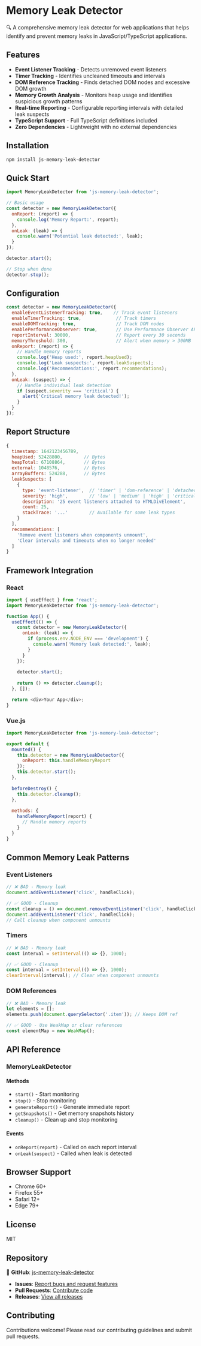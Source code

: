 # Memory Leak Detector

🔍 A comprehensive memory leak detector for web applications that helps identify and prevent memory leaks in JavaScript/TypeScript applications.

## Features

- **Event Listener Tracking** - Detects unremoved event listeners
- **Timer Tracking** - Identifies uncleaned timeouts and intervals  
- **DOM Reference Tracking** - Finds detached DOM nodes and excessive DOM growth
- **Memory Growth Analysis** - Monitors heap usage and identifies suspicious growth patterns
- **Real-time Reporting** - Configurable reporting intervals with detailed leak suspects
- **TypeScript Support** - Full TypeScript definitions included
- **Zero Dependencies** - Lightweight with no external dependencies

## Installation

```bash
npm install js-memory-leak-detector
```

## Quick Start

```javascript
import MemoryLeakDetector from 'js-memory-leak-detector';

// Basic usage
const detector = new MemoryLeakDetector({
  onReport: (report) => {
    console.log('Memory Report:', report);
  },
  onLeak: (leak) => {
    console.warn('Potential leak detected:', leak);
  }
});

detector.start();

// Stop when done
detector.stop();
```

## Configuration

```javascript
const detector = new MemoryLeakDetector({
  enableEventListenerTracking: true,    // Track event listeners
  enableTimerTracking: true,             // Track timers
  enableDOMTracking: true,               // Track DOM nodes
  enablePerformanceObserver: true,       // Use Performance Observer API
  reportInterval: 30000,                 // Report every 30 seconds
  memoryThreshold: 300,                  // Alert when memory > 300MB
  onReport: (report) => {
    // Handle memory reports
    console.log('Heap used:', report.heapUsed);
    console.log('Leak suspects:', report.leakSuspects);
    console.log('Recommendations:', report.recommendations);
  },
  onLeak: (suspect) => {
    // Handle individual leak detection
    if (suspect.severity === 'critical') {
      alert('Critical memory leak detected!');
    }
  }
});
```

## Report Structure

```javascript
{
  timestamp: 1642123456789,
  heapUsed: 52428800,        // Bytes
  heapTotal: 67108864,       // Bytes
  external: 1048576,         // Bytes
  arrayBuffers: 524288,      // Bytes
  leakSuspects: [
    {
      type: 'event-listener',  // 'timer' | 'dom-reference' | 'detached-dom' | 'closure'
      severity: 'high',        // 'low' | 'medium' | 'high' | 'critical'
      description: '25 event listeners attached to HTMLDivElement',
      count: 25,
      stackTrace: '...'        // Available for some leak types
    }
  ],
  recommendations: [
    'Remove event listeners when components unmount',
    'Clear intervals and timeouts when no longer needed'
  ]
}
```

## Framework Integration

### React

```javascript
import { useEffect } from 'react';
import MemoryLeakDetector from 'js-memory-leak-detector';

function App() {
  useEffect(() => {
    const detector = new MemoryLeakDetector({
      onLeak: (leak) => {
        if (process.env.NODE_ENV === 'development') {
          console.warn('Memory leak detected:', leak);
        }
      }
    });
    
    detector.start();
    
    return () => detector.cleanup();
  }, []);

  return <div>Your App</div>;
}
```

### Vue.js

```javascript
import MemoryLeakDetector from 'js-memory-leak-detector';

export default {
  mounted() {
    this.detector = new MemoryLeakDetector({
      onReport: this.handleMemoryReport
    });
    this.detector.start();
  },
  
  beforeDestroy() {
    this.detector.cleanup();
  },
  
  methods: {
    handleMemoryReport(report) {
      // Handle memory reports
    }
  }
}
```

## Common Memory Leak Patterns

### Event Listeners
```javascript
// ❌ BAD - Memory leak
document.addEventListener('click', handleClick);

// ✅ GOOD - Cleanup
const cleanup = () => document.removeEventListener('click', handleClick);
document.addEventListener('click', handleClick);
// Call cleanup when component unmounts
```

### Timers
```javascript
// ❌ BAD - Memory leak  
const interval = setInterval(() => {}, 1000);

// ✅ GOOD - Cleanup
const interval = setInterval(() => {}, 1000);
clearInterval(interval); // Clear when component unmounts
```

### DOM References
```javascript
// ❌ BAD - Memory leak
let elements = [];
elements.push(document.querySelector('.item')); // Keeps DOM ref

// ✅ GOOD - Use WeakMap or clear references
const elementMap = new WeakMap();
```

## API Reference

### MemoryLeakDetector

#### Methods
- `start()` - Start monitoring
- `stop()` - Stop monitoring  
- `generateReport()` - Generate immediate report
- `getSnapshots()` - Get memory snapshots history
- `cleanup()` - Clean up and stop monitoring

#### Events
- `onReport(report)` - Called on each report interval
- `onLeak(suspect)` - Called when leak is detected

## Browser Support

- Chrome 60+
- Firefox 55+
- Safari 12+
- Edge 79+

## License

MIT

## Repository

🔗 **GitHub**: [js-memory-leak-detector](https://github.com/pramuddhika/js-memory-leak-detector)

- **Issues**: [Report bugs and request features](https://github.com/pramuddhika/js-memory-leak-detector/issues)
- **Pull Requests**: [Contribute code](https://github.com/pramuddhika/js-memory-leak-detector/pulls)
- **Releases**: [View all releases](https://github.com/pramuddhika/js-memory-leak-detector/releases)

## Contributing

Contributions welcome! Please read our contributing guidelines and submit pull requests.
